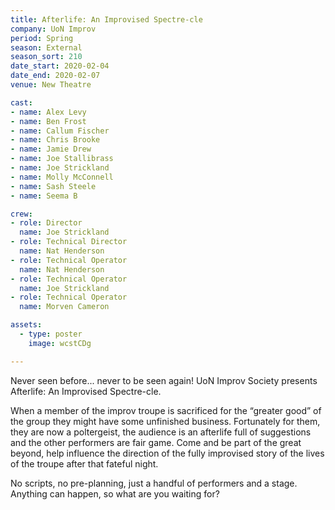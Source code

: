 ```yaml
---
title: Afterlife: An Improvised Spectre-cle
company: UoN Improv
period: Spring
season: External
season_sort: 210
date_start: 2020-02-04
date_end: 2020-02-07
venue: New Theatre

cast:
- name: Alex Levy
- name: Ben Frost
- name: Callum Fischer
- name: Chris Brooke
- name: Jamie Drew
- name: Joe Stallibrass
- name: Joe Strickland
- name: Molly McConnell
- name: Sash Steele 
- name: Seema B

crew: 
- role: Director
  name: Joe Strickland
- role: Technical Director 
  name: Nat Henderson
- role: Technical Operator 
  name: Nat Henderson
- role: Technical Operator 
  name: Joe Strickland
- role: Technical Operator 
  name: Morven Cameron

assets:
  - type: poster
    image: wcstCDg

---
```


Never seen before... never to be seen again! UoN Improv Society presents Afterlife: An Improvised Spectre-cle.

When a member of the improv troupe is sacrificed for the “greater good” of the group they might have some unfinished business. Fortunately for them, they are now a poltergeist, the audience is an afterlife full of suggestions and the other performers are fair game. Come and be part of the great beyond, help influence the direction of the fully improvised story of the lives of the troupe after that fateful night. 

No scripts, no pre-planning, just a handful of performers and a stage. Anything can happen, so what are you waiting for?